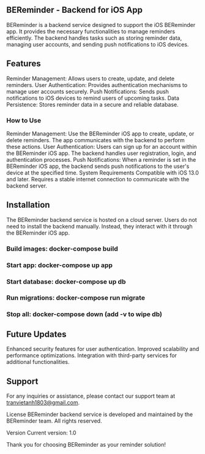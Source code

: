 ## BEReminder - Backend for iOS App
BEReminder is a backend service designed to support the iOS BEReminder app. It provides the necessary functionalities to manage reminders efficiently. The backend handles tasks such as storing reminder data, managing user accounts, and sending push notifications to iOS devices.

## Features
Reminder Management: Allows users to create, update, and delete reminders.
User Authentication: Provides authentication mechanisms to manage user accounts securely.
Push Notifications: Sends push notifications to iOS devices to remind users of upcoming tasks.
Data Persistence: Stores reminder data in a secure and reliable database.
### How to Use
Reminder Management: Use the BEReminder iOS app to create, update, or delete reminders. The app communicates with the backend to perform these actions.
User Authentication: Users can sign up for an account within the BEReminder iOS app. The backend handles user registration, login, and authentication processes.
Push Notifications: When a reminder is set in the BEReminder iOS app, the backend sends push notifications to the user's device at the specified time.
System Requirements
Compatible with iOS 13.0 and later.
Requires a stable internet connection to communicate with the backend server.
## Installation
The BEReminder backend service is hosted on a cloud server. Users do not need to install the backend manually. Instead, they interact with it through the BEReminder iOS app.
###   Build images: docker-compose build
###      Start app: docker-compose up app
### Start database: docker-compose up db
### Run migrations: docker-compose run migrate
###       Stop all: docker-compose down (add -v to wipe db)
## Future Updates
Enhanced security features for user authentication.
Improved scalability and performance optimizations.
Integration with third-party services for additional functionalities.
## Support
For any inquiries or assistance, please contact our support team at tranvietanh1803@gmail.com.

License
BEReminder backend service is developed and maintained by the BEReminder team. All rights reserved.


Version
Current version: 1.0

Thank you for choosing BEReminder as your reminder solution!
